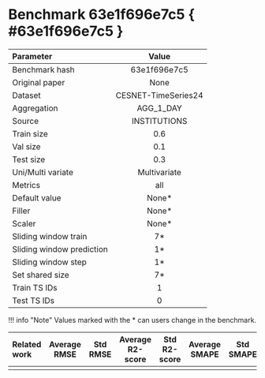# Benchmark 63e1f696e7c5 { #63e1f696e7c5 }

| Parameter | Value |
|:-----------------|:-----------------:|
| Benchmark hash |  63e1f696e7c5 |
| Original paper |  None |
| Dataset |  CESNET-TimeSeries24 |
| Aggregation |  AGG_1_DAY |
| Source |  INSTITUTIONS |
| Train size |  0.6 |
| Val size |  0.1 |
| Test size |  0.3 |
| Uni/Multi variate |  Multivariate |
| Metrics |  all |
| Default value |  None* |
| Filler |  None* |
| Scaler |  None* |
| Sliding window train |  7* |
| Sliding window prediction |  1* |
| Sliding window step |  1* |
| Set shared size |  7* |
| Train TS IDs |  1 |
| Test TS IDs |  0 |

!!! info "Note"
    Values marked with the * can users change in the benchmark.

| Related work | Average RMSE | Std RMSE | Average R2-score | Std R2-score | Average SMAPE | Std SMAPE |
|:-----------------|:-----------------:|:-----------------:|:-----------------:|:-----------------:|:-----------------:|:-----------------:|
|  |   |  |  |  |  |  |
